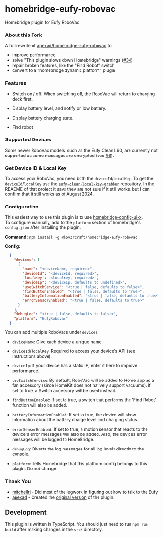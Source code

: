 # homebridge-eufy-robovac
Homebridge plugin for Eufy RoboVac

### About this Fork

A full rewrite of [apexad/homebridge-eufy-robovac](https://github.com/apexad/homebridge-eufy-robovac) to
* improve performance
* solve "This plugin slows down Homebridge" warnings ([#34](https://github.com/apexad/homebridge-eufy-robovac/issues/34))
* repair broken features, like the "Find Robot" switch
* convert to a "homebridge dynamic platform" plugin

### Features

* Switch on / off. When switching off, the RoboVac will return to charging dock first.

* Display battery level, and notify on low battery.

* Display battery charging state.

* Find robot

### Supported Devices
Some newer RoboVac models, such as the Eufy Clean L60, are currently not supported as some messages are encrypted (see [#6](https://github.com/hov3rcraft/homebridge-eufy-robovac/issues/6)).

### Get Device ID & Local Key
To access your RoboVac, you need both the `deviceId`/`localKey`.
To get the `deviceId`/`localKey` use the [`eufy-clean-local-key-grabber`](https://github.com/Rjevski/eufy-clean-local-key-grabber/tree/master) repository.
In the README of that project it says they are not sure if it still works, but I can confirm that it still works as of August 2024.

### Configuration
This easiest way to use this plugin is to use [homebridge-config-ui-x](https://www.npmjs.com/package/homebridge-config-ui-x).  
To configure manually, add to the `platform` section of homebridge's `config.json` after installing the plugin.

**Command:** ```npm install -g @hov3rcraft/homebridge-eufy-robovac```

**Config:**
  ```json
    {
      "devices": [
        {
          "name": "<deviceName, required>",
          "deviceId": "<deviceId, required>",
          "localKey": "<localKey, required>",
          "deviceIp": "<deviceIp, defaults to undefined>",
          "useSwitchService": "<true | false, defaults to false>",
          "findButtonEnabled": "<true | false, defaults to true>",
          "batteryInformationEnabled": "<true | false, defaults to true>",
          "errorSensorEnabled": "<true | false, defaults to true>"
        }
      ],
      "debugLog": "<true | false, defaults to false>",
      "platform": "EufyRobovac"
    }
  ``` 

You can add multiple RoboVacs under `devices`.
* `deviceName`: Give each device a unique name.
* `deviceId`/`localKey`: Required to access your device's API (see instructions above).
* `deviceIp`: If your device has a static IP, enter it here to improve performance.
* `useSwitchService`: By default, RoboVac will be added to Home app as a fan accessory (since HomeKit does not natively support vacuums). If set to true, a Switch accessory will be used instead.
* `findButtonEnabled`: If set to true, a switch that performs the 'Find Robot' function will also be added.  
* `batteryInformationEnabled`: If set to true, the device will show information about the battery charge level and charging status.
* `errorSensorEnabled`: If set to true, a motion sensor that reacts to the device's error messages will also be added. Also, the devices error messages will be logged to HomeBridge.

* `debugLog`: Diverts the log messages for all log levels directly to the console.
* `platform`: Tells Homebridge that this platform config belongs to this plugin. Do not change. 

### Thank You

* [mitchellrj](https://github.com/mitchellrj) - Did most of the legwork in figuring out how to talk to the Eufy
* [apexad](https://github.com/apexad) - Created the [original version](https://github.com/apexad/homebridge-eufy-robovac) of the plugin.


## Development

This plugin is written in TypeScript. You should just need to run `npm run build` after making changes in the `src/` directory.
